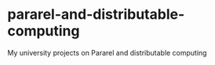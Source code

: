 # pararel-and-distributable-computing
My university projects on Pararel and distributable computing
